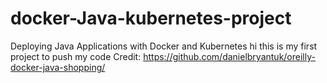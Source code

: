 # docker-Java-kubernetes-project
Deploying Java Applications with Docker and Kubernetes
hi this is my first project to push my code
Credit: https://github.com/danielbryantuk/oreilly-docker-java-shopping/
